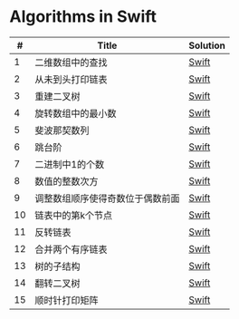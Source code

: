 # Algorithms in Swift

|  #  |   Title  |  Solution |
|----|--------|----------- |
| 1 |  二维数组中的查找  |   [Swift](./Algorithm-Swift/MatrixFind/MatrixFind.swift)   |
| 2 |  从未到头打印链表 |  [Swift](./Algorithm-Swift/PrintListFromTailToHead/PrintListFromTailToHead.swift) |
| 3 |  重建二叉树 | [Swift](./Algorithm-Swift/RebuildBinaryTree/RebuildBinaryTree.swift) |
| 4 |  旋转数组中的最小数 | [Swift](./Algorithm-Swift/FindMinimumInRotatedSortedArray/FindMinimumInRotatedSortedArray.swift) |
| 5 |  斐波那契数列 | [Swift](./Algorithm-Swift/Fibonacci/Fibonacci.swift) |
| 6 |  跳台阶 | [Swift](./Algorithm-Swift/JumpFloor/JumpFloor.swift) |
| 7 |  二进制中1的个数 | [Swift](./Algorithm-Swift/NumberOf1Bits/NumberOf1Bits.swift) |
| 8 |  数值的整数次方 | [Swift](./Algorithm-Swift/PowerOfBase/PowerOfBase.swift) |
| 9 |  调整数组顺序使得奇数位于偶数前面 |  [Swift](./Algorithm-Swift/ReorderArray/ReorderArray.swift) |
| 10 | 链表中的第k个节点 | [Swift](./Algorithm-Swift/FindKthToTail/FindKthToTail.swift) | 
| 11 | 反转链表 | [Swift](./Algorithm-Swift/ReverseList/ReverseList.swift) |
| 12 | 合并两个有序链表 | [Swift](./Algorithm-Swift/MergeTwoSortedLists/MergeTwoSortedLists.swift) |
| 13 | 树的子结构 | [Swift](./Algorithm-Swift/SubtreeOfAnotherTree/SubtreeOfAnotherTree.swift) |
| 14 | 翻转二叉树 | [Swift](./Algorithm-Swift/InvertBinaryTree/InvertBinaryTree.swift) |
| 15 | 顺时针打印矩阵 | [Swift](./Algorithm-Swift/SpiralMatrix/SpiralMatrix.swift) |
